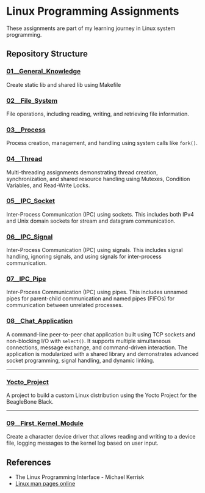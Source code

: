 # Linux Programming Assignments

These assignments are part of my learning journey in Linux system programming.

## Repository Structure

### [01__General_Knowledge](01__General_Knowledge/)
Create static lib and shared lib using Makefile

### [02__File_System](02__File_System/)
File operations, including reading, writing, and retrieving file information.

### [03__Process](03__Process/)
Process creation, management, and handling using system calls like `fork()`.

### [04__Thread](04__Thread/)
Multi-threading assignments demonstrating thread creation, synchronization, and shared resource handling using Mutexes, Condition Variables, and Read-Write Locks.

### [05__IPC_Socket](05__IPC_Socket/)
Inter-Process Communication (IPC) using sockets. This includes both IPv4 and Unix domain sockets for stream and datagram communication.

### [06__IPC_Signal](06__IPC_Signal/)
Inter-Process Communication (IPC) using signals. This includes signal handling, ignoring signals, and using signals for inter-process communication.

### [07__IPC_Pipe](07__IPC_Pipe/)
Inter-Process Communication (IPC) using pipes. This includes unnamed pipes for parent-child communication and named pipes (FIFOs) for communication between unrelated processes.

### [08__Chat_Application](08__Chat_Application/)
A command-line peer-to-peer chat application built using TCP sockets and non-blocking I/O with `select()`. It supports multiple simultaneous connections, message exchange, and command-driven interaction. The application is modularized with a shared library and demonstrates advanced socket programming, signal handling, and dynamic linking.

---

### [Yocto_Project](Yocto_Project/)
A project to build a custom Linux distribution using the Yocto Project for the BeagleBone Black.

---

### [09__First_Kernel_Module](09__First_Kernel_Module/)
Create a character device driver that allows reading and writing to a device file, logging messages to the kernel log based on user input.

## References
- The Linux Programming Interface - Michael Kerrisk
- [Linux man pages online](https://man7.org/linux/man-pages/)
